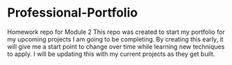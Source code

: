 # Professional-Portfolio
Homework repo for Module 2
This repo was created to start my portfolio for my upcoming projects I am going to be completing.
By creating this early, it will give me a start point to change over time while learning new techniques to apply. 
I will be updating this with my current projects as they get built.
